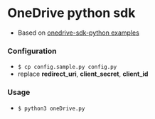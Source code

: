 # OneDrive python sdk
- Based on [onedrive-sdk-python examples](https://github.com/OneDrive/onedrive-sdk-python/tree/master/examples)

### Configuration
- `$ cp config.sample.py config.py`
- replace **redirect_uri**, **client_secret**, **client_id**

### Usage
- `$ python3 oneDrive.py`
